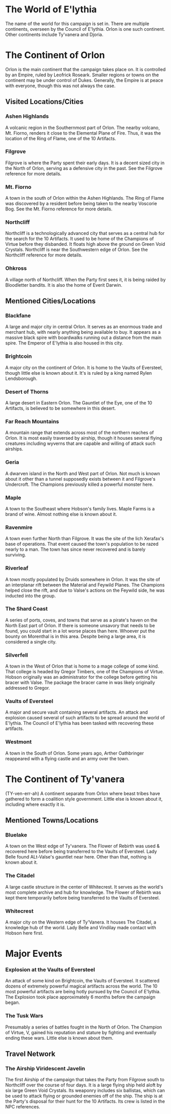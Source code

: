 # The World of E'lythia

The name of the world for this campaign is set in. There are multiple continents, overseen by the Council of E'lythia. Orlon is one such continent. Other continents include Ty'vanera and Djoria.

# The Continent of Orlon

Orlon is the main continent that the campaign takes place on. It is controlled by an Empire, ruled by Leofrick Roseark. Smaller regions or towns on the continent may be under control of Dukes. Generally, the Empire is at peace with everyone, though this was not always the case.

## Visited Locations/Cities

### Ashen Highlands 

A volcanic region in the Southernmost part of Orlon. The nearby volcano, Mt. Fiorno, renders it close to the Elemental Plane of Fire. Thus, it was the  location of the Ring of Flame, one of the 10 Artifacts.

### Filgrove 

Filgrove is where the Party spent their early days. It is a decent sized city in the North of Orlon, serving as a defensive city in the past. See the Filgrove reference for more details.

### Mt. Fiorno 

A town in the south of Orlon within the Ashen Highlands. The Ring of Flame was discovered by a resident before being taken to the nearby Voscorie Bog. See the Mt. Fiorno reference for more details.

### Northcliff 

Northcliff is a technologically advanced city that serves as a central hub for the search for the 10 Artifacts. It used to be home of the Champions of Virtue before they disbanded. It floats high above the ground on Green Void Crystals. Northcliff is near the Southwestern edge of Orlon. See the Northcliff reference for more details.

### Ohkross 

A village north of Northcliff. When the Party first sees it, it is being raided by Bloodletter bandits. It is also the home of Everit Darwin.

## Mentioned Cities/Locations

### Blackfane 

A large and major city in central Orlon. It serves as an enormous trade and merchant hub, with nearly anything being available to buy. It appears as a massive black spire with boardwalks running out a distance from the main spire. The Emperor of E'lythia is also housed in this city.

### Brightcoin

A major city on the continent of Orlon. It is home to the Vaults of Eversteel, though little else is known about it. It's is ruled by a king named Rylen Lendsborough.

### Desert of Thorns 

A large desert in Eastern Orlon. The Gauntlet of the Eye, one of the 10 Artifacts, is believed to be somewhere in this desert.

### Far Reach Mountains 

A mountain range that extends across most of the northern reaches of Orlon. It is most easily traversed by airship, though it houses several flying creatures including wyverns that are capable and willing of attack such airships.

### Geria 

A dwarven island in the North and West part of Orlon. Not much is known about it other than a tunnel supposedly exists between it and Filgrove's Undercroft. The Champions previously killed a powerful monster here.

### Maple 

A town to the Southeast where Hobson's family lives. Maple Farms is a brand of wine. Almost nothing else is known about it.

### Ravenmire 

A town even further North than Filgrove. It was the site of the lich Xerafax's base of operations. That event caused the town's population to be razed nearly to a man. The town has since never recovered and is barely surviving.

### Riverleaf 

A town mostly populated by Druids somewhere in Orlon. It was the site of an interplanar rift between the Material and Feywild Planes. The Champions helped close the rift, and due to Valse's actions on the Feywild side, he was inducted into the group.

### The Shard Coast 

A series of ports, coves, and towns that serve as a pirate's haven on the North East part of Orlon. If there is someone unsavory that needs to be found, you could start in a lot worse places than here. Whoever put the bounty on Morenthal is in this area. Despite being a large area, it is considered a single city.

### Silverfell 

A town in the West of Orlon that is home to a mage college of some kind. That college is headed by Gregor Timbers, one of the Champions of Virtue. Hobson originally was an administrator for the college before getting his bracer with Valse. The package the bracer came in was likely originally addressed to Gregor.

### Vaults of Eversteel

A major and secure vault containing several artifacts. An attack and explosion caused several of such artifacts to be spread around the world of E'lythia. The Council of E'lythia has been tasked with recovering these artifacts.

### Westmont 

A town in the South of Orlon. Some years ago, Arther Oathbringer reappeared with a flying castle and an army over the town. 

# The Continent of Ty'vanera 

(TY-ven-err-ah) A continent separate from Orlon where beast tribes have gathered to form a coalition style government. Little else is known about it, including where exactly it is.

## Mentioned Towns/Locations

### Bluelake 

A town on the West edge of Ty'vanera. The Flower of Rebirth was used & recovered here before being transferred to the Vaults of Eversteel. Lady Belle found ALt-Valse's gauntlet near here. Other than that, nothing is known about it.

### The Citadel 

A large castle structure in the center of Whitecrest. It serves as the world's most complete archive and hub for knowledge. The Flower of Rebirth was kept there temporarily before being transferred to the Vaults of Eversteel.

### Whitecrest 

A major city on the Western edge of Ty'Vanera. It houses The Citadel, a knowledge hub of the world. Lady Belle and Vindilay made contact with Hobson here first.

# Major Events

### Explosion at the Vaults of Eversteel 

An attack of some kind on Brightcoin, the Vaults of Eversteel. It scattered dozens of extremely powerful magical artifacts across the world. The 10 most powerful artifacts are being hotly pursued by the Council of E'lythia. The Explosion took place approximately 6 months before the campaign began.

### The Tusk Wars

Presumably a series of battles fought in the North of Orlon. The Champion of Virtue, V, gained his reputation and stature by fighting and eventually ending these wars. Little else is known about them.

## Travel Network

### The Airship Viridescent Javelin  

The first Airship of the campaign that takes the Party from Filgrove south to Northcliff over the course of four days. It is a large flying ship held aloft by six large Green Void Crystals. Its weaponry includes six ballistas, which can be used to attack flying or grounded enemies off of the ship. The ship is at the Party's disposal for their hunt for the 10 Artifacts. Its crew is listed in the NPC references.